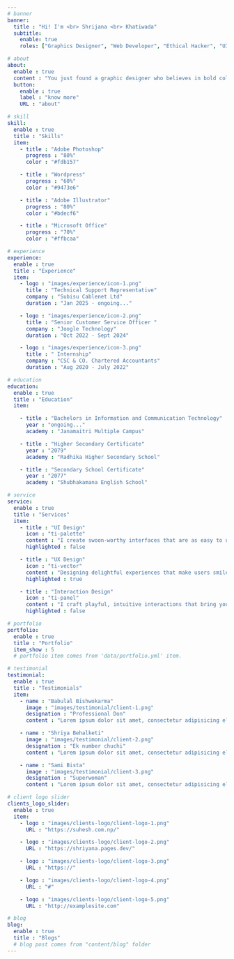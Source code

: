 ```yaml
---
# banner
banner:
  title : "Hi! I'm <br> Shrijana <br> Khatiwada"
  subtitle:
    enable: true
    roles: ["Graphics Designer", "Web Developer", "Ethical Hacker", "UI/UX Designer"]

# about
about:
  enable : true
  content : "You just found a graphic designer who believes in bold colors, cute fonts, and icecream-fueled creativity! I make brands look fabulous and fun (with just a dash of glitter and chaos). 💖🎨"
  button:
    enable : true
    label : "know more"
    URL : "about"

# skill
skill:
  enable : true
  title : "Skills"
  item:
    - title : "Adobe Photoshop"
      progress : "80%"
      color : "#fdb157"

    - title : "Wordpress"
      progress : "60%"
      color : "#9473e6"

    - title : "Adobe Illustrator"
      progress : "80%"
      color : "#bdecf6"

    - title : "Microsoft Office"
      progress : "70%"
      color : "#ffbcaa"

# experience
experience:
  enable : true
  title : "Experience"
  item:
    - logo : "images/experience/icon-1.png"
      title : "Technical Support Representative"
      company : "Subisu Cablenet Ltd"
      duration : "Jan 2025 - ongoing..."

    - logo : "images/experience/icon-2.png"
      title : "Senior Customer Service Officer "
      company : "Joogle Technology"
      duration : "Oct 2022 - Sept 2024"

    - logo : "images/experience/icon-3.png"
      title : " Internship"
      company : "CSC & CO. Chartered Accountants"
      duration : "Aug 2020 - July 2022"

# education
education:
  enable : true
  title : "Education"
  item:

    - title : "Bachelors in Information and Communication Technology"
      year : "ongoing..."
      academy : "Janamaitri Multiple Campus"

    - title : "Higher Secondary Certificate"
      year : "2079"
      academy : "Radhika Higher Secondary School"

    - title : "Secondary School Certificate"
      year : "2077"
      academy : "Shubhakamana English School"

# service
service:
  enable : true
  title : "Services"
  item:
    - title : "UI Design"
      icon : "ti-palette"
      content : "I create swoon-worthy interfaces that are as easy to use as they are adorable. Think cute meets clickable!"
      highlighted : false

    - title : "UX Design"
      icon : "ti-vector"
      content : "Designing delightful experiences that make users smile (and maybe even say 'wow'). Because good vibes matter!"
      highlighted : true

    - title : "Interaction Design"
      icon : "ti-panel"
      content : "I craft playful, intuitive interactions that bring your brand to life—because every click should feel like a high-five."
      highlighted : false

# portfolio
portfolio:
  enable : true
  title : "Portfolio"
  item_show : 5
  # portfolio item comes from 'data/portfolio.yml' item.

# testimonial
testimonial:
  enable : true
  title : "Testimonials"
  item:
    - name : "Babulal Bishwokarma"
      image : "images/testimonial/client-1.png"
      designation : "Professional Don"
      content : "Lorem ipsum dolor sit amet, consectetur adipisicing elit, sed do eiusmod tempor incididunt ut labore et dolore magna aliqua. Ut enim ad minim veniam, <strong>quis nostrud exercitation ullamco laboris nisi ut aliquip ex ea commodo consequat.</strong> Duis aute irure dolor in reprehenderit in voluptate velit esse cillum dolore eu fugiat nulla pariatur."

    - name : "Shriya Behalketi"
      image : "images/testimonial/client-2.png"
      designation : "Ek number chuchi"
      content : "Lorem ipsum dolor sit amet, consectetur adipisicing elit, sed do eiusmod tempor incididunt ut labore et dolore magna aliqua. Ut enim ad minim veniam, <strong>quis nostrud exercitation ullamco laboris nisi ut aliquip ex ea commodo consequat.</strong> Duis aute irure dolor in reprehenderit in voluptate velit esse cillum dolore eu fugiat nulla pariatur."

    - name : "Sami Bista"
      image : "images/testimonial/client-3.png"
      designation : "Superwoman"
      content : "Lorem ipsum dolor sit amet, consectetur adipisicing elit, sed do eiusmod tempor incididunt ut labore et dolore magna aliqua. Ut enim ad minim veniam, <strong>quis nostrud exercitation ullamco laboris nisi ut aliquip ex ea commodo consequat.</strong> Duis aute irure dolor in reprehenderit in voluptate velit esse cillum dolore eu fugiat nulla pariatur."

# client logo slider
clients_logo_slider:
  enable : true
  item:
    - logo : "images/clients-logo/client-logo-1.png"
      URL : "https://suhesh.com.np/"

    - logo : "images/clients-logo/client-logo-2.png"
      URL : "https://shriyana.pages.dev/"

    - logo : "images/clients-logo/client-logo-3.png"
      URL : "https://"

    - logo : "images/clients-logo/client-logo-4.png"
      URL : "#"

    - logo : "images/clients-logo/client-logo-5.png"
      URL : "http://examplesite.com"  

# blog
blog:
  enable : true
  title : "Blogs"
  # blog post comes from "content/blog" folder
---
```

